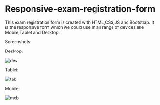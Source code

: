 # Responsive-exam-registration-form

This exam registration form is created with HTML,CSS,JS and Bootstrap.
It is the responsive form which we could use in all range of devices like Mobile,Tablet and Desktop.

Screenshots:

Desktop:

![des](https://cloud.githubusercontent.com/assets/24657693/23834890/ca8a83ea-0783-11e7-91b6-6436460529f2.png)

Tablet:

![tab](https://cloud.githubusercontent.com/assets/24657693/23834892/caebea54-0783-11e7-8148-9dc82c71b541.png)

Mobile:

![mob](https://cloud.githubusercontent.com/assets/24657693/23834891/cabb3e04-0783-11e7-8117-b5562027498d.png)

